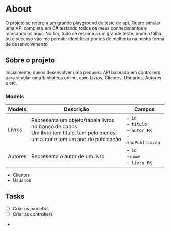 # About
O projeto se refere a um grande playground de teste de api. Quero simular uma API completa em C# testando todos os meus conhecimentos e marcando os aqui. No fim, tudo se resume a um grande teste, onde a falha ou o sucesso vão me permitir identificar pontos de melhoria na minha forma de desenvolvimento

## Sobre o projeto
Inicialmente, quero desenvolver uma pequena API baseada em controllers para simular uma biblioteca online, com Livros, Clientes, Usuarios, Autores e etc.

### Models
|Models|Descrição|Campos|
|---|---|---|
| Livros | Representa um objeto/tabela livros no banco de dados <br> Um livro tem titulo, tem pelo menos um autor e tem um ano de publicação | - `ìd` <br> - `titulo` <br> - `autor FK` <br> - `anoPublicacao`
| Autores | Representa o autor de um livro | - `ìd` <br> -`nome` <br> - `livro FK`

- Clientes
- Usuarios

## Tasks
- [ ] Criar os modelos 
- [ ] Criar as controllers
-  

